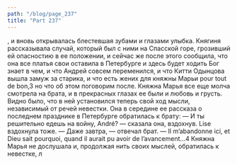 ```yaml
---
path: "/blog/page_237"
title: "Part 237"
---
```


, и вновь открывалась блестевшая зубами и глазами улыбка. Княгиня рассказывала случай, который был с ними на Спасской горе, грозивший ей опасностию в ее положении, и сейчас же после этого сообщила, что она все платья свои оставила в Петербурге и здесь будет ходить Бог знает в чем, и что Андрей совсем переменился, и что Китти Одынцова вышла замуж за старика, и что есть жених для княжны Марьи pour tout de bon,3 но что об этом поговорим после. Княжна Марья все еще молча смотрела на брата, и в прекрасных глазах ее были и любовь и грусть. Видно было, что в ней установился теперь свой ход мысли, независимый от речей невестки. Она в середине ее рассказа о последнем празднике в Петербурге обратилась к брату:
— И ты решительно едешь на войну, André? — сказала она, вздохнув.
Lise вздохнула тоже.
— Даже завтра, — отвечал брат.
— Il m’abandonne ici, et Dieu sait pourquoi, quand il aurait pu avoir de l’avancement...4
Княжна Марья не дослушала и, продолжая нить своих мыслей, обратилась к невестке, л
